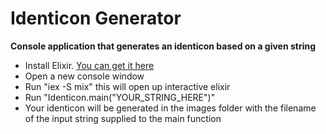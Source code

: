 # Identicon Generator

**Console application that generates an identicon based on a given string**

- Install Elixir. [You can get it here](https://elixir-lang.org/install.html)
- Open a new console window
- Run "iex -S mix" this will open up interactive elixir
- Run "Identicon.main("YOUR_STRING_HERE")"
- Your identicon will be generated in the images folder with the filename of the input string supplied to the main function
